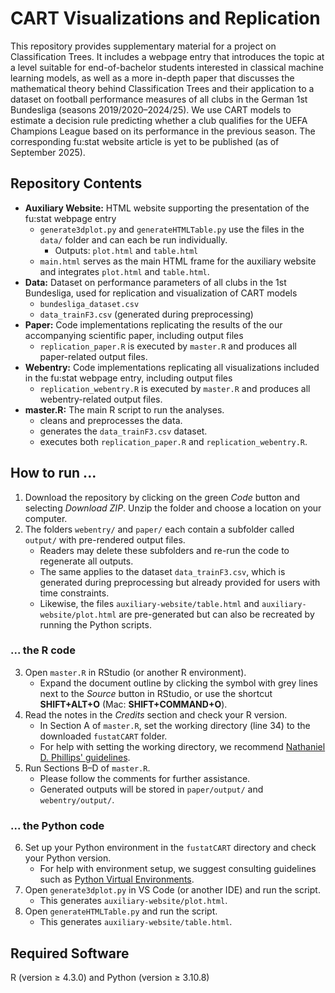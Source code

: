 # CART Visualizations and Replication
This repository provides supplementary material for a project on Classification Trees. It includes a webpage entry that introduces the topic at a level suitable for end-of-bachelor students interested in classical machine learning models, as well as a more in-depth paper that discusses the mathematical theory behind Classification Trees and their application to a dataset on football performance measures of all clubs in the German 1st Bundesliga (seasons 2019/2020–2024/25). We use CART models to estimate a decision rule predicting whether a club qualifies for the UEFA Champions League based on its performance in the previous season. The corresponding fu:stat website article is yet to be published (as of September 2025).


## Repository Contents
- **Auxiliary Website:** HTML website supporting the presentation of the fu:stat webpage entry  
  - `generate3dplot.py` and `generateHTMLTable.py` use the files in the `data/` folder and can each be run individually.  
    - Outputs: `plot.html` and `table.html`  
  - `main.html` serves as the main HTML frame for the auxiliary website and integrates `plot.html` and `table.html`.  
- **Data:** Dataset on performance parameters of all clubs in the 1st Bundesliga, used for replication and visualization of CART models  
  - `bundesliga_dataset.csv`  
  - `data_trainF3.csv` (generated during preprocessing)  
- **Paper:** Code implementations replicating the results of the our accompanying scientific paper, including output files  
  - `replication_paper.R` is executed by `master.R` and produces all paper-related output files.  
- **Webentry:** Code implementations replicating all visualizations included in the fu:stat webpage entry, including output files  
  - `replication_webentry.R` is executed by `master.R` and produces all webentry-related output files.  
- **master.R:** The main R script to run the analyses.  
  - cleans and preprocesses the data.  
  - generates the `data_trainF3.csv` dataset.  
  - executes both `replication_paper.R` and `replication_webentry.R`.  


## How to run ...
1) Download the repository by clicking on the green *Code* button and selecting *Download ZIP*. Unzip the folder and choose a location on your computer.  
2) The folders `webentry/` and `paper/` each contain a subfolder called `output/` with pre-rendered output files.  
   - Readers may delete these subfolders and re-run the code to regenerate all outputs.  
   - The same applies to the dataset `data_trainF3.csv`, which is generated during preprocessing but already provided for users with time constraints.  
   - Likewise, the files `auxiliary-website/table.html` and `auxiliary-website/plot.html` are pre-generated but can also be recreated by running the Python scripts.  
### ... the R code
3) Open `master.R` in RStudio (or another R environment).  
   - Expand the document outline by clicking the symbol with grey lines next to the *Source* button in RStudio, or use the shortcut **SHIFT+ALT+O** (Mac: **SHIFT+COMMAND+O**).  
4) Read the notes in the *Credits* section and check your R version.  
   - In Section A of `master.R`, set the working directory (line 34) to the downloaded `fustatCART` folder.  
   - For help with setting the working directory, we recommend [Nathaniel D. Phillips' guidelines](https://bookdown.org/ndphillips/YaRrr/the-working-directory.html).  
5) Run Sections B–D of `master.R`.  
   - Please follow the comments for further assistance.  
   - Generated outputs will be stored in `paper/output/` and `webentry/output/`.  
### ... the Python code
6) Set up your Python environment in the `fustatCART` directory and check your Python version.
   - For help with environment setup, we suggest consulting guidelines such as [Python Virtual Environments](https://docs.python.org/3/library/venv.html).  
7) Open `generate3dplot.py` in VS Code (or another IDE) and run the script.  
   - This generates `auxiliary-website/plot.html`.  
8) Open `generateHTMLTable.py` and run the script.  
   - This generates `auxiliary-website/table.html`.


## Required Software
R (version ≥ 4.3.0) and Python (version ≥ 3.10.8)  



  
